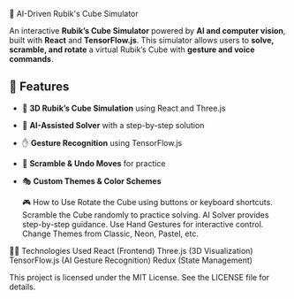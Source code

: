 🧠 AI-Driven Rubik's Cube Simulator

An interactive **Rubik’s Cube Simulator** powered by **AI and computer vision**, built with **React** and **TensorFlow.js**. This simulator allows users to **solve, scramble, and rotate** a virtual Rubik’s Cube with **gesture and voice commands**.

## 🚀 Features
- 🎨 **3D Rubik’s Cube Simulation** using React and Three.js  
- 🤖 **AI-Assisted Solver** with a step-by-step solution    
- ✋ **Gesture Recognition** using TensorFlow.js  
- 🔀 **Scramble & Undo Moves** for practice  
- 🎭 **Custom Themes & Color Schemes**

   🎮 How to Use
Rotate the Cube using buttons or keyboard shortcuts.
Scramble the Cube randomly to practice solving.
AI Solver provides step-by-step guidance.
Use Hand Gestures for interactive control.
Change Themes from Classic, Neon, Pastel, etc.

🧑‍💻 Technologies Used
React (Frontend)
Three.js (3D Visualization)
TensorFlow.js (AI Gesture Recognition)
Redux (State Management)

This project is licensed under the MIT License. See the LICENSE file for details.
